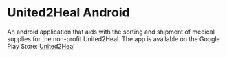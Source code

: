 # United2Heal Android
An android application that aids with the sorting and shipment of medical supplies for the non-profit United2Heal.
The app is available on the Google Play Store: [United2Heal](https://play.google.com/store/apps/details?id=com.u2h.user.united2healandroid)
